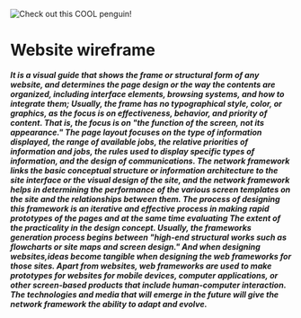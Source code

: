 ![Check out this COOL penguin!](https://1.bp.blogspot.com/-PhyV5GH7jkY/XpjvXknqiwI/AAAAAAAAOjg/CUKFev6qC1EJ_MoRCmcptbRcSlVGTmaTgCLcBGAsYHQ/s1600/UX%2Bdesign%2Bcon%2Blicencia%2Bde%2BAdobeStock_265620187.jpg)
# Website wireframe #

***It is a visual guide that shows the frame or structural form of any website, and determines the page design or the way the contents are organized, including interface elements, browsing systems, and how to integrate them; Usually, the frame has no typographical style, color, or graphics, as the focus is on effectiveness, behavior, and priority of content. That is, the focus is on "the function of the screen, not its appearance."
The page layout focuses on the type of information displayed, the range of available jobs, the relative priorities of information and jobs, the rules used to display specific types of information, and the design of communications.
The network framework links the basic conceptual structure or information architecture to the site interface or the visual design of the site, and the network framework helps in determining the performance of the various screen templates on the site and the relationships between them. The process of designing this framework is an iterative and effective process in making rapid prototypes of the pages and at the same time evaluating The extent of the practicality in the design concept. Usually, the frameworks generation process begins between "high-end structural works such as flowcharts or site maps and screen design."
And when designing websites,ideas become tangible when designing the web frameworks for those sites. Apart from websites, web frameworks are used to make prototypes for websites for mobile devices, computer applications, or other screen-based products that include human-computer interaction. The technologies and media that will emerge in the future will give the network framework the ability to adapt and evolve.***